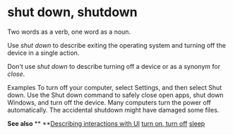 # shut down, shutdown

Two words as a verb, one word as a noun. 

Use *shut down* to describe exiting the operating system and turning off the device in a single action. 

Don't use *shut down* to describe turning off a device or as a synonym for *close*.

Examples
To turn off your computer, select Settings, and then select Shut down.
Use the Shut down command to safely close open apps, shut down Windows, and turn off the device. 
Many computers turn the power off automatically.
The accidental shutdown might have damaged some files. 

**See also** **
**[Describing interactions with UI](https://worldready.cloudapp.net/Styleguide/Read?id=2700&topicid=26472)
[turn on, turn off](https://worldready.cloudapp.net/Styleguide/Read?id=2700&topicid=33405)
[sleep](https://worldready.cloudapp.net/Styleguide/Read?id=2700&topicid=35395)
